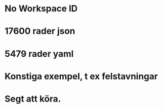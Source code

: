 # No Workspace ID
# 17600 rader json
# 5479 rader yaml
# Konstiga exempel, t ex felstavningar
# Segt att köra.
